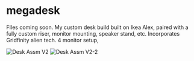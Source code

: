 # megadesk
FIles coming soon. My custom desk build built on Ikea Alex, paired with a fully custom riser, monitor mounting, speaker stand, etc.
Incorporates Gridfinity alien tech.
4 monitor setup,

![Desk Assm V2](https://github.com/user-attachments/assets/a086aa8b-4b71-49b8-b300-baba22f9bc37)
![Desk Assm V2-2](https://github.com/user-attachments/assets/cf5a5417-7688-4cf7-ad94-a8f0e253e58f)
